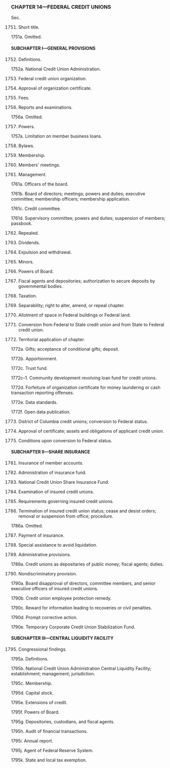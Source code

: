 ### **CHAPTER 14—FEDERAL CREDIT UNIONS** ###

Sec.

1751. Short title.

1751a. Omitted.

#### SUBCHAPTER I—GENERAL PROVISIONS ####

1752. Definitions.

1752a. National Credit Union Administration.

1753. Federal credit union organization.

1754. Approval of organization certificate.

1755. Fees.

1756. Reports and examinations.

1756a. Omitted.

1757. Powers.

1757a. Limitation on member business loans.

1758. Bylaws.

1759. Membership.

1760. Members' meetings.

1761. Management.

1761a. Officers of the board.

1761b. Board of directors; meetings; powers and duties; executive committee; membership officers; membership application.

1761c. Credit committee.

1761d. Supervisory committee; powers and duties; suspension of members; passbook.

1762. Repealed.

1763. Dividends.

1764. Expulsion and withdrawal.

1765. Minors.

1766. Powers of Board.

1767. Fiscal agents and depositories; authorization to secure deposits by governmental bodies.

1768. Taxation.

1769. Separability; right to alter, amend, or repeal chapter.

1770. Allotment of space in Federal buildings or Federal land.

1771. Conversion from Federal to State credit union and from State to Federal credit union.

1772. Territorial application of chapter.

1772a. Gifts; acceptance of conditional gifts; deposit.

1772b. Apportionment.

1772c. Trust fund.

1772c–1. Community development revolving loan fund for credit unions.

1772d. Forfeiture of organization certificate for money laundering or cash transaction reporting offenses.

1772e. Data standards.

1772f. Open data publication.

1773. District of Columbia credit unions; conversion to Federal status.

1774. Approval of certificate; assets and obligations of applicant credit union.

1775. Conditions upon conversion to Federal status.

#### SUBCHAPTER II—SHARE INSURANCE ####

1781. Insurance of member accounts.

1782. Administration of insurance fund.

1783. National Credit Union Share Insurance Fund.

1784. Examination of insured credit unions.

1785. Requirements governing insured credit unions.

1786. Termination of insured credit union status; cease and desist orders; removal or suspension from office; procedure.

1786a. Omitted.

1787. Payment of insurance.

1788. Special assistance to avoid liquidation.

1789. Administrative provisions.

1789a. Credit unions as depositaries of public money; fiscal agents; duties.

1790. Nondiscriminatory provision.

1790a. Board disapproval of directors, committee members, and senior executive officers of insured credit unions.

1790b. Credit union employee protection remedy.

1790c. Reward for information leading to recoveries or civil penalties.

1790d. Prompt corrective action.

1790e. Temporary Corporate Credit Union Stabilization Fund.

#### SUBCHAPTER III—CENTRAL LIQUIDITY FACILITY ####

1795. Congressional findings.

1795a. Definitions.

1795b. National Credit Union Administration Central Liquidity Facility; establishment; management; jurisdiction.

1795c. Membership.

1795d. Capital stock.

1795e. Extensions of credit.

1795f. Powers of Board.

1795g. Depositories, custodians, and fiscal agents.

1795h. Audit of financial transactions.

1795i. Annual report.

1795j. Agent of Federal Reserve System.

1795k. State and local tax exemption.